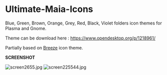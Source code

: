 # Ultimate-Maia-Icons
Blue, Green, Brown, Orange, Grey, Red, Black, Violet folders icon themes for Plasma and Gnome.

Theme can be download here : https://www.opendesktop.org/p/1218961/

Partially based on <a href="https://github.com/KDE/breeze-icons">Breeze</a> icon theme.

<b>SCREENSHOT</b>

<img src="https://cdn.scrot.moe/images/2018/09/16/screen2655.jpg" alt="screen2655.jpg" border="0" />

<img src="https://cdn.scrot.moe/images/2019/01/19/screen225544.jpg" alt="screen225544.jpg" border="0" />
